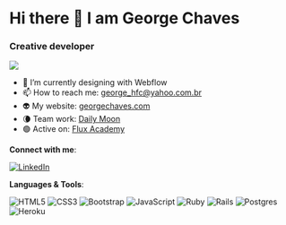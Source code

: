 # Hi there 👋 I am George Chaves
### Creative developer

![](https://komarev.com/ghpvc/?username=georgehfc&style=flat-square&color=green)

- 🔭 I’m currently designing with Webflow
- 📫 How to reach me: george_hfc@yahoo.com.br
- 👽 My website: [georgechaves.com]([https://www.georgechaves.com/](https://github.com/georgehfc/digital-cv))
- 🌘 Team work: [Daily Moon](https://github.com/hopefletcher/dailymoon)
- 🟢 Active on: [Flux Academy]([https://github.com/georgehfc/step-by-tech](https://www.flux-academy.com/))

**Connect with me**:

<a href="https://www.linkedin.com/in/george-chaves/" target="_blank">![LinkedIn](https://img.shields.io/badge/linkedin-%230077B5.svg?style=for-the-badge&logo=linkedin&logoColor=white)</a>

**Languages & Tools**:

![HTML5](https://img.shields.io/badge/html5-%23E34F26.svg?style=for-the-badge&logo=html5&logoColor=white)
![CSS3](https://img.shields.io/badge/css3-%231572B6.svg?style=for-the-badge&logo=css3&logoColor=white)
![Bootstrap](https://img.shields.io/badge/bootstrap-%23563D7C.svg?style=for-the-badge&logo=bootstrap&logoColor=white)
![JavaScript](https://img.shields.io/badge/javascript-%23323330.svg?style=for-the-badge&logo=javascript&logoColor=%23F7DF1E)
![Ruby](https://img.shields.io/badge/ruby-%23CC342D.svg?style=for-the-badge&logo=ruby&logoColor=white)
![Rails](https://img.shields.io/badge/rails-%23CC0000.svg?style=for-the-badge&logo=ruby-on-rails&logoColor=white)
![Postgres](https://img.shields.io/badge/postgres-%23316192.svg?style=for-the-badge&logo=postgresql&logoColor=white)
![Heroku](https://img.shields.io/badge/heroku-%23430098.svg?style=for-the-badge&logo=heroku&logoColor=white)
